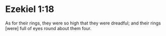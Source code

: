 # Ezekiel 1:18

As for their rings, they were so high that they were dreadful; and their rings [were] full of eyes round about them four.